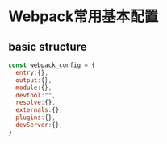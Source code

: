 # Webpack常用基本配置

## basic structure
```javascript
const webpack_config = {
  entry:{},
  output:{},
  module:{},
  devtool:"",
  resolve:{},
  externals:{},
  plugins:{},
  devServer:{},
}
```

